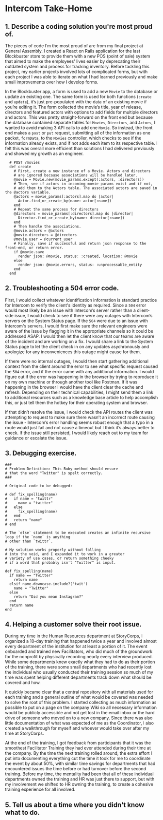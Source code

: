 # Intercom Take-Home

## 1. Describe a coding solution you're most proud of.

The pieces of code I’m the most proud of are from my final project at General Assembly. I created a React on Rails application for the last Blockbuster store to provide them with a new POS (point of sale) system that aimed to make the employees' lives easier by deprecating their outdated system and process for tracking inventory. Before tackling this project, my earlier projects involved lots of complicated forms, but with each project I was able to iterate on what I had learned previously and make small improvements over how I develop forms. 

In the Blockbuster app, a form is used to add a new `Movie` to the database or update an existing one. The same form is used for both functions (`create` and `update`), it’s just pre-populated with the data of an existing movie if you’re editing it. The form collected the movie’s title, year of release, directors and featured actors with options to add fields for multiple directors and actors. This was pretty straight-forward on the front end but because the database contained separate tables for `Movies`, `Directors`, and `Actors`, I wanted to avoid making 3 API calls to add one `Movie`. So instead, the front end makes a `post` or `put` request, submitting all of the information as one packet, `formData`, to the `Movies` controller, which checks to see if the information already exists, and if not adds each item to its respective table. I felt this was overall more efficient than solutions I had delivered previously and showed my growth as an engineer.

```
  # POST /movies
  def create
    # First, create a new instance of a Movie. Actors and directors 
    # are ignored because associations will be handled later.
    @movie = Movie.new(movie_params.except(:actors, :directors))
    # Then, see if actors in incoming movie params exist and if not, 
    # add them to the Actors table. The associated actors are saved in the @actors variable.
    @actors = movie_params[:actors].map do |actor|
      Actor.find_or_create_by(name: actor[:name])
    end
    # Repeat the same process for directors
    @directors = movie_params[:directors].map do |director|
      Director.find_or_create_by(name: director[:name])
    end
    # Then handle the associations.
    @movie.actors = @actors
    @movie.directors = @directors
    @movie.user = @current_user
    # Finally, save if successful and return json response to the front-end, or return error. 
    if @movie.save
      render json: @movie, status: :created, location: @movie
    else
      render json: @movie.errors, status: :unprocessable_entity
    end
  end
```

## 2. Troubleshooting a 504 error code.

First, I would collect whatever identification information is standard practice for Intercom to verify the client's identity as required. Since a `504` error would most likely be an issue with Intercom’s server rather than a client-side issue, I would check to see if there were any outages with Intercom’s servers on the System Status page. If the `504` were due to an issue with Intercom's servers, I would first make sure the relevant engineers were aware of the issue by flagging it in the appropriate channels so it could be addressed ASAP. I would then let the client know that our teams are aware of the incident and are working on a fix. I would share a link to the System Status page to let the client check in on any updates asychronously and apologize for any inconveniences this outage might cause for them. 

If there were no internal outages, I would then start gathering additional context from the client around the error to see what specific request caused the `504` error, and if the error came with any additional information. I would figure out if the error was happening in the browser by trying to reproduce it on my own machine or through another tool like Postman. If it was happening in the browser I would have the client clear the cache and refresh. Depending on their technical capabilities, I might send them a link to additional resources such as a knowledge base article to help accomplish this, or just tell them the hotkey for their operating system and browser.

If that didn’t resolve the issue, I would check the API routes the client was attempting to request to make sure there wasn’t an incorrect route causing the issue - Intercom’s error handling seems robust enough that a typo in a route would just fail and not cause a timeout but I think it’s always better to check. If the issue still persisted, I would likely reach out to my team for guidance or escalate the issue.

## 3. Debugging exercise.
```
###
# Problem Definition: This Ruby method should ensure 
# that the word "Twitter" is spelt correctly. 
###

# Original code to be debugged:

# def fix_spelling(name)
#   if name = "twittr"
#     name = "twitter"
#   else 
#     fix_spelling(name)
#   end   
#   return "name"
# end

# The `else` statement to be executed creates an infinite recursive loop if the `name` is anything
# other than `twittr`.

# My solution works properly without falling
# into the void, and I expanded it to work in a greater
# variety of use cases, or return something cheeky
# if a word that probably isn't "Twitter" is input.

def fix_spelling(name)
  if name == "Twitter"
    return name
  elsif name.downcase.include?('twit')
    name = "Twitter"
  else 
    return "Did you mean Instagram?"
  end
  return name
end
```

## 4. Helping a customer solve their root issue.

During my time in the Human Resources department at StoryCorps, I organized a 10-day training that happened twice a year and involved almost every department of the institution for at least a portion of it. The event onboarded and trained new Facilitators, who did much of the groundwork for the nonprofit by physically recording nearly every interview produced. While some departments knew exactly what they had to do as their portion of the training, there were some small departments who had recently lost the individual who usually conducted their training session so much of my time was spent helping different departments track down what should be covered and how. 

It quickly became clear that a central repository with all materials used for each training and a general outline of what would be covered was needed to solve the root of this problem. I started collecting as much information as possible to put on a page on the company Wiki so all necessary information would be publicly accessible and not get lost in the email inbox or the hard drive of someone who moved on to a new company. Since there was also little documentation of what was expected of me as the Coordinator, I also created a walkthrough for myself and whoever would take over after my time at StoryCorps. 

At the end of the training, I got feedback from participants that it was the smoothest Facilitator Training they had ever attended during their time at the company. By the time the next training rolled around, the extra effort I put into documenting everything cut the time it took for me to coordinate the event by about 50%, with similar time savings for departments that had encountered issues the time before or had turnover before the second training. Before my time, the mentality had been that all of these individual departments owned the training and HR was just there to support, but with my involvement we shifted to HR owning the training, to create a cohesive training experience for all involved.


## 5. Tell us about a time where you didn't know what to do.
